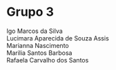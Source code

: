 # Grupo 3 

Igo Marcos da Silva<br>
Lucimara Aparecida de Souza Assis<br>
Marianna Nascimento<br>
Marilia Santos Barbosa<br>
Rafaela Carvalho dos Santos

